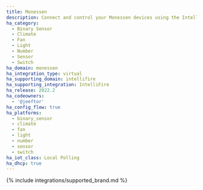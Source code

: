 ```yaml
---
title: Monessen
description: Connect and control your Monessen devices using the IntelliFire integration
ha_category:
  - Binary Sensor
  - Climate
  - Fan
  - Light
  - Number
  - Sensor
  - Switch
ha_domain: monessen
ha_integration_type: virtual
ha_supporting_domain: intellifire
ha_supporting_integration: IntelliFire
ha_release: 2022.2
ha_codeowners:
  - '@jeeftor'
ha_config_flow: true
ha_platforms:
  - binary_sensor
  - climate
  - fan
  - light
  - number
  - sensor
  - switch
ha_iot_class: Local Polling
ha_dhcp: true
---
```


{% include integrations/supported_brand.md %}
